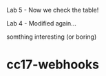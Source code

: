 Lab 5 - Now we check the table!

Lab 4 - Modified again...

somthing interesting (or boring)

# cc17-webhooks
